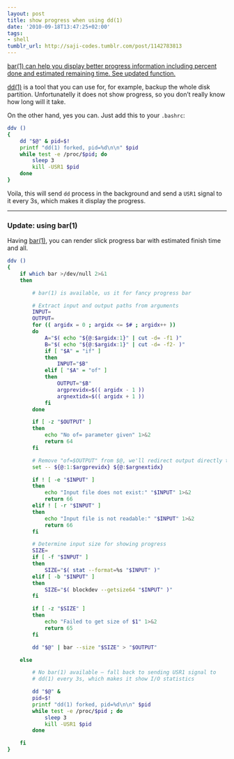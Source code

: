 ```yaml
---
layout: post
title: show progress when using dd(1)
date: '2010-09-18T13:47:25+02:00'
tags:
- shell
tumblr_url: http://saji-codes.tumblr.com/post/1142783813
---
```

<ins class=block>
bar(1) can help you display better progress information
including percent done and estimated remaining time.
<a href=#update-1>See updated function</a>.
</ins>

[dd(1)] is a tool that you can use for, for example, backup the whole disk partition. Unfortunatelly it does not show progress, so you don’t really know how long will it take.

On the other hand, yes you can. Just add this to your `.bashrc`:

```sh
ddv ()
{ 
    dd "$@" & pid=$!
    printf "dd(1) forked, pid=%d\n\n" $pid
    while test -e /proc/$pid; do
        sleep 3
        kill -USR1 $pid
    done
}
```


Voila, this will send `dd` process in the background and send a `USR1` signal to it every 3s, which makes it display the progress.


---

<a id=update-1></a>

### Update: using bar(1)

Having [bar(1)], you can render slick progress bar with estimated finish
time and all.

```sh
ddv ()
{
    if which bar >/dev/null 2>&1
    then

        # bar(1) is available, us it for fancy progress bar

        # Extract input and output paths from arguments
        INPUT=
        OUTPUT=
        for (( argidx = 0 ; argidx <= $# ; argidx++ ))
        do
            A="$( echo "${@:$argidx:1}" | cut -d= -f1 )"
            B="$( echo "${@:$argidx:1}" | cut -d= -f2- )"
            if [ "$A" = "if" ]
            then
                INPUT="$B"
            elif [ "$A" = "of" ]
            then
                OUTPUT="$B"
                argprevidx=$(( argidx - 1 ))
                argnextidx=$(( argidx + 1 ))
            fi
        done

        if [ -z "$OUTPUT" ]
        then
            echo "No of= parameter given" 1>&2
            return 64
        fi

        # Remove "of=$OUTPUT" from $@, we'll redirect output directly to it
        set -- ${@:1:$argprevidx} ${@:$argnextidx}

        if ! [ -e "$INPUT" ]
        then
            echo "Input file does not exist:" "$INPUT" 1>&2
            return 66
        elif ! [ -r "$INPUT" ]
        then
            echo "Input file is not readable:" "$INPUT" 1>&2
            return 66
        fi

        # Determine input size for showing progress
        SIZE=
        if [ -f "$INPUT" ]
        then
            SIZE="$( stat --format=%s "$INPUT" )"
        elif [ -b "$INPUT" ]
        then
            SIZE="$( blockdev --getsize64 "$INPUT" )"
        fi

        if [ -z "$SIZE" ]
        then
            echo "Failed to get size of $1" 1>&2
            return 65
        fi

        dd "$@" | bar --size "$SIZE" > "$OUTPUT"

    else

        # No bar(1) available — fall back to sending USR1 signal to
        # dd(1) every 3s, which makes it show I/O statistics

        dd "$@" &
        pid=$!
        printf "dd(1) forked, pid=%d\n\n" $pid
        while test -e /proc/$pid ; do
            sleep 3
            kill -USR1 $pid
        done

    fi
}
```



[dd(1)]: http://linux.die.net/man/1/dd
[bar(1)]: http://linux.die.net/man/1/bar
